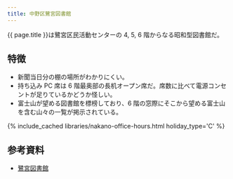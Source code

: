 ```yaml
---
title: 中野区鷺宮図書館
---
```


{{ page.title }}は鷺宮区民活動センターの 4, 5, 6 階からなる昭和型図書館だ。

## 特徴

* 新聞当日分の棚の場所がわかりにくい。
* 持ち込み PC 席は 6 階最奥部の長机オープン席だ。席数に比べて電源コンセントが足りているかどうか怪しい。
* 富士山が望める図書館を標榜しており、6 階の窓際にそこから望める富士山を含む山々の一覧が掲示されている。

{% include_cached libraries/nakano-office-hours.html holiday_type='C' %}

## 参考資料

* [鷺宮図書館](https://www3.city.tokyo-nakano.lg.jp/TOSHO/introduction/KAN05.html)
